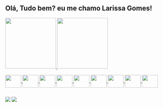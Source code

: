 
## Olá, Tudo bem? eu me chamo Larissa Gomes!

<div>
 <a href="https://github.com/LarissaGomes333/github-readme-stats" />
	
 <img height="160em" src="https://github-readme-stats-one.vercel.app/api?username=LarissaGomes333&show_icons=true&theme=tokyonight&include_all_commits=true&count_private=true" />
  
 <img height="160em" src="https://github-readme-stats-one.vercel.app/api/top-langs/?username=LarissaGomes333&layout=compact&langs_count=16&theme=tokyonight" />
</div>

<br />

<div>
	 <img align="center" height="40" width="50" src="https://cdn.jsdelivr.net/gh/devicons/devicon/icons/html5/html5-original.svg" />
	 <img align="center" height="40" width="50" src="https://cdn.jsdelivr.net/gh/devicons/devicon/icons/css3/css3-original.svg" />
	 <img align="center" height="40" width="50" src="https://cdn.jsdelivr.net/gh/devicons/devicon/icons/javascript/javascript-original.svg" />
	 <img align="center" height="40" width="50" src="https://cdn.jsdelivr.net/gh/devicons/devicon/icons/nodejs/nodejs-plain.svg" />
   	 <img align="center" height="40" width="50" src="https://cdn.jsdelivr.net/gh/devicons/devicon/icons/python/python-original.svg" />
	 <img align="center" height="40" width="50" src="https://cdn.jsdelivr.net/gh/devicons/devicon/icons/react/react-original.svg" />
	 <img align="center" height="40" width="50" src="https://cdn.jsdelivr.net/gh/devicons/devicon/icons/mysql/mysql-plain.svg" />
         <img align="center" height="40" width="50" src="https://cdn.jsdelivr.net/gh/devicons/devicon/icons/materialui/materialui-original.svg" />
	 <img align="center" height="40" width="50" src="https://cdn.jsdelivr.net/gh/devicons/devicon/icons/bootstrap/bootstrap-original.svg" />
          
          
</div>

##

<div>
	<a href="https://www.linkedin.com/in/larissa-gomes-70057a210/"><img src="https://img.shields.io/badge/LinkedIn-0077B5?style=for-the-badge&logo=linkedin&logoColor=white" /></a>
	<a href="mailto:larissabeatriz333.lb@gmail.com"><img src="https://img.shields.io/badge/Gmail-D14836?style=for-the-badge&logo=gmail&logoColor=white" /></a>
</div>

